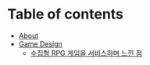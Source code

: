 # Table of contents

* [About](README.md)
* [Game Design](game-design/README.md)
  * [수집형 RPG 게임을 서비스하며 느낀 점](game-design/character-collecting-game-service-report.md)

